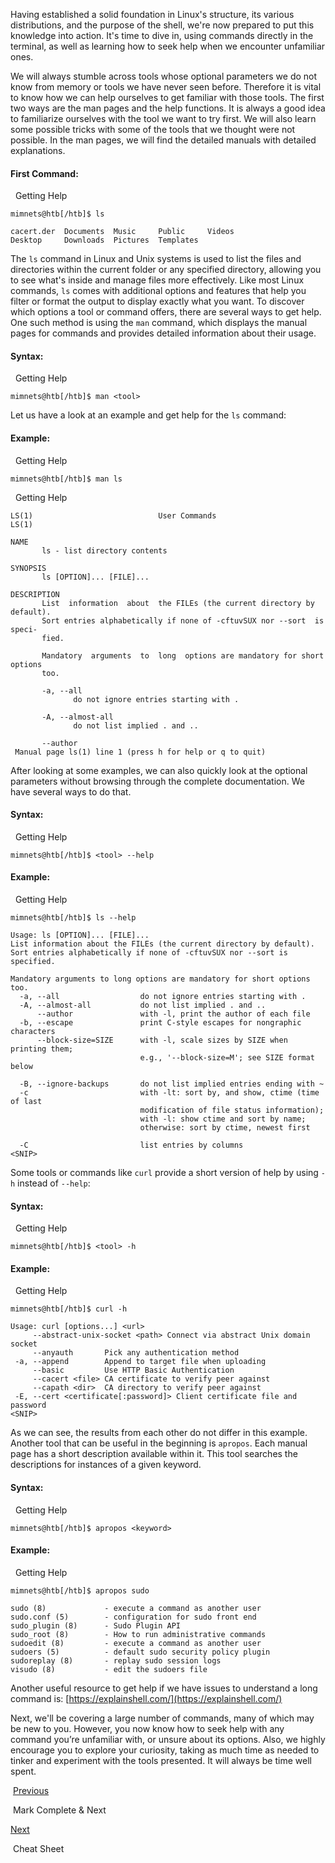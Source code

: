 Having established a solid foundation in Linux's structure, its various distributions, and the purpose of the shell, we're now prepared to put this knowledge into action. It's time to dive in, using commands directly in the terminal, as well as learning how to seek help when we encounter unfamiliar ones.

We will always stumble across tools whose optional parameters we do not know from memory or tools we have never seen before. Therefore it is vital to know how we can help ourselves to get familiar with those tools. The first two ways are the man pages and the help functions. It is always a good idea to familiarize ourselves with the tool we want to try first. We will also learn some possible tricks with some of the tools that we thought were not possible. In the man pages, we will find the detailed manuals with detailed explanations.

#### First Command:

  Getting Help

```shell-session
mimnets@htb[/htb]$ ls

cacert.der  Documents  Music     Public     Videos
Desktop     Downloads  Pictures  Templates
```

The `ls` command in Linux and Unix systems is used to list the files and directories within the current folder or any specified directory, allowing you to see what's inside and manage files more effectively. Like most Linux commands, `ls` comes with additional options and features that help you filter or format the output to display exactly what you want. To discover which options a tool or command offers, there are several ways to get help. One such method is using the `man` command, which displays the manual pages for commands and provides detailed information about their usage.

#### Syntax:

  Getting Help

```shell-session
mimnets@htb[/htb]$ man <tool>
```

Let us have a look at an example and get help for the `ls` command:

#### Example:

  Getting Help

```shell-session
mimnets@htb[/htb]$ man ls
```

  Getting Help

```shell-session
LS(1)                            User Commands                           LS(1)

NAME
       ls - list directory contents

SYNOPSIS
       ls [OPTION]... [FILE]...

DESCRIPTION
       List  information  about  the FILEs (the current directory by default).
       Sort entries alphabetically if none of -cftuvSUX nor --sort  is  speci‐
       fied.

       Mandatory  arguments  to  long  options are mandatory for short options
       too.

       -a, --all
              do not ignore entries starting with .

       -A, --almost-all
              do not list implied . and ..

       --author
 Manual page ls(1) line 1 (press h for help or q to quit)
```

After looking at some examples, we can also quickly look at the optional parameters without browsing through the complete documentation. We have several ways to do that.

#### Syntax:

  Getting Help

```shell-session
mimnets@htb[/htb]$ <tool> --help
```

#### Example:

  Getting Help

```shell-session
mimnets@htb[/htb]$ ls --help

Usage: ls [OPTION]... [FILE]...
List information about the FILEs (the current directory by default).
Sort entries alphabetically if none of -cftuvSUX nor --sort is specified.

Mandatory arguments to long options are mandatory for short options too.
  -a, --all                  do not ignore entries starting with .
  -A, --almost-all           do not list implied . and ..
      --author               with -l, print the author of each file
  -b, --escape               print C-style escapes for nongraphic characters
      --block-size=SIZE      with -l, scale sizes by SIZE when printing them;
                             e.g., '--block-size=M'; see SIZE format below

  -B, --ignore-backups       do not list implied entries ending with ~
  -c                         with -lt: sort by, and show, ctime (time of last
                             modification of file status information);
                             with -l: show ctime and sort by name;
                             otherwise: sort by ctime, newest first

  -C                         list entries by columns
<SNIP>
```

Some tools or commands like `curl` provide a short version of help by using `-h` instead of `--help`:

#### Syntax:

  Getting Help

```shell-session
mimnets@htb[/htb]$ <tool> -h
```

#### Example:

  Getting Help

```shell-session
mimnets@htb[/htb]$ curl -h

Usage: curl [options...] <url>
     --abstract-unix-socket <path> Connect via abstract Unix domain socket
     --anyauth       Pick any authentication method
 -a, --append        Append to target file when uploading
     --basic         Use HTTP Basic Authentication
     --cacert <file> CA certificate to verify peer against
     --capath <dir>  CA directory to verify peer against
 -E, --cert <certificate[:password]> Client certificate file and password
<SNIP>
```

As we can see, the results from each other do not differ in this example. Another tool that can be useful in the beginning is `apropos`. Each manual page has a short description available within it. This tool searches the descriptions for instances of a given keyword.

#### Syntax:

  Getting Help

```shell-session
mimnets@htb[/htb]$ apropos <keyword>
```

#### Example:

  Getting Help

```shell-session
mimnets@htb[/htb]$ apropos sudo

sudo (8)             - execute a command as another user
sudo.conf (5)        - configuration for sudo front end
sudo_plugin (8)      - Sudo Plugin API
sudo_root (8)        - How to run administrative commands
sudoedit (8)         - execute a command as another user
sudoers (5)          - default sudo security policy plugin
sudoreplay (8)       - replay sudo session logs
visudo (8)           - edit the sudoers file
```

Another useful resource to get help if we have issues to understand a long command is: [https://explainshell.com/](https://explainshell.com/)

Next, we'll be covering a large number of commands, many of which may be new to you. However, you now know how to seek help with any command you’re unfamiliar with, or unsure about its options. Also, we highly encourage you to explore your curiosity, taking as much time as needed to tinker and experiment with the tools presented. It will always be time well spent.

 [Previous](https://academy.hackthebox.com/module/18/section/66)

 Mark Complete & Next

[Next](https://academy.hackthebox.com/module/18/section/70) 

 Cheat Sheet